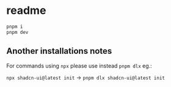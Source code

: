 # readme

```bash
pnpm i
pnpm dev
```

## Another installations notes

For commands using `npx` please use instead `pnpm dlx` eg.:

`npx shadcn-ui@latest init` ->
`pnpm dlx shadcn-ui@latest init`
